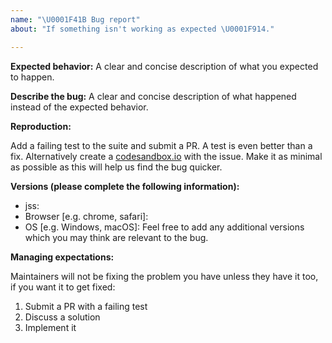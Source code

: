 ```yaml
---
name: "\U0001F41B Bug report"
about: "If something isn't working as expected \U0001F914."

---
```


__Expected behavior:__
A clear and concise description of what you expected to happen.

__Describe the bug:__
A clear and concise description of what happened instead of the expected behavior.

__Reproduction:__ 

Add a failing test to the suite and submit a PR. A test is even better than a fix.
Alternatively create a [codesandbox.io](https://codesandbox.io/) with the issue. Make it as minimal as possible as this will help us find the bug quicker.

__Versions (please complete the following information):__
 - jss:
 - Browser [e.g. chrome, safari]:
 - OS [e.g. Windows, macOS]:
Feel free to add any additional versions which you may think are relevant to the bug.

__Managing expectations:__

Maintainers will not be fixing the problem you have unless they have it too, if you want it to get fixed:

1. Submit a PR with a failing test
2. Discuss a solution
3. Implement it
